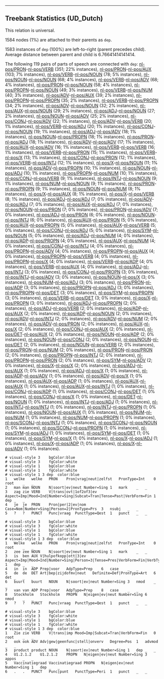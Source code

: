 

--------------------------------------------------------------------------------

## Treebank Statistics (UD_Dutch)

This relation is universal.

1584 nodes (1%) are attached to their parents as `dep`.

1583 instances of `dep` (100%) are left-to-right (parent precedes child).
Average distance between parent and child is 6.76641414141414.

The following 119 pairs of parts of speech are connected with `dep`: [nl-pos/PRON]()-[nl-pos/VERB]() (351; 22% instances), [nl-pos/PRON]()-[nl-pos/AUX]() (103; 7% instances), [nl-pos/VERB]()-[nl-pos/NOUN]() (78; 5% instances), [nl-pos/NOUN]()-[nl-pos/NOUN]() (68; 4% instances), [nl-pos/VERB]()-[nl-pos/ADV]() (68; 4% instances), [nl-pos/PRON]()-[nl-pos/NOUN]() (58; 4% instances), [nl-pos/PROPN]()-[nl-pos/NOUN]() (49; 3% instances), [nl-pos/VERB]()-[nl-pos/NUM]() (40; 3% instances), [nl-pos/ADV]()-[nl-pos/AUX]() (39; 2% instances), [nl-pos/PROPN]()-[nl-pos/PROPN]() (35; 2% instances), [nl-pos/VERB]()-[nl-pos/PROPN]() (34; 2% instances), [nl-pos/ADV]()-[nl-pos/NOUN]() (32; 2% instances), [nl-pos/AUX]()-[nl-pos/NOUN]() (29; 2% instances), [nl-pos/ADJ]()-[nl-pos/NOUN]() (27; 2% instances), [nl-pos/NOUN]()-[nl-pos/ADV]() (25; 2% instances), [nl-pos/CONJ]()-[nl-pos/ADV]() (22; 1% instances), [nl-pos/ADV]()-[nl-pos/VERB]() (20; 1% instances), [nl-pos/VERB]()-[nl-pos/ADJ]() (20; 1% instances), [nl-pos/CONJ]()-[nl-pos/NOUN]() (19; 1% instances), [nl-pos/ADJ]()-[nl-pos/ADV]() (18; 1% instances), [nl-pos/NOUN]()-[nl-pos/PROPN]() (18; 1% instances), [nl-pos/PRON]()-[nl-pos/ADJ]() (18; 1% instances), [nl-pos/ADV]()-[nl-pos/ADV]() (17; 1% instances), [nl-pos/AUX]()-[nl-pos/ADV]() (16; 1% instances), [nl-pos/VERB]()-[nl-pos/VERB]() (16; 1% instances), [nl-pos/VERB]()-[nl-pos/PRON]() (15; 1% instances), [nl-pos/VERB]()-[nl-pos/X]() (13; 1% instances), [nl-pos/CONJ]()-[nl-pos/PRON]() (12; 1% instances), [nl-pos/VERB]()-[nl-pos/INTJ]() (12; 1% instances), [nl-pos/X]()-[nl-pos/NOUN]() (11; 1% instances), [nl-pos/ADV]()-[nl-pos/PROPN]() (10; 1% instances), [nl-pos/NOUN]()-[nl-pos/ADJ]() (10; 1% instances), [nl-pos/PROPN]()-[nl-pos/NUM]() (10; 1% instances), [nl-pos/CONJ]()-[nl-pos/VERB]() (9; 1% instances), [nl-pos/INTJ]()-[nl-pos/NOUN]() (9; 1% instances), [nl-pos/NUM]()-[nl-pos/NOUN]() (9; 1% instances), [nl-pos/PRON]()-[nl-pos/PROPN]() (9; 1% instances), [nl-pos/NOUN]()-[nl-pos/NUM]() (8; 1% instances), [nl-pos/X]()-[nl-pos/AUX]() (8; 1% instances), [nl-pos/X]()-[nl-pos/VERB]() (8; 1% instances), [nl-pos/ADJ]()-[nl-pos/ADJ]() (7; 0% instances), [nl-pos/ADV]()-[nl-pos/ADJ]() (7; 0% instances), [nl-pos/AUX]()-[nl-pos/ADJ]() (7; 0% instances), [nl-pos/NOUN]()-[nl-pos/PRON]() (7; 0% instances), [nl-pos/PRON]()-[nl-pos/ADV]() (7; 0% instances), [nl-pos/ADJ]()-[nl-pos/PRON]() (6; 0% instances), [nl-pos/NOUN]()-[nl-pos/INTJ]() (6; 0% instances), [nl-pos/AUX]()-[nl-pos/PRON]() (5; 0% instances), [nl-pos/AUX]()-[nl-pos/PROPN]() (5; 0% instances), [nl-pos/AUX]()-[nl-pos/VERB]() (5; 0% instances), [nl-pos/CONJ]()-[nl-pos/ADJ]() (5; 0% instances), [nl-pos/SYM]()-[nl-pos/NOUN]() (5; 0% instances), [nl-pos/ADJ]()-[nl-pos/NUM]() (4; 0% instances), [nl-pos/ADP]()-[nl-pos/PROPN]() (4; 0% instances), [nl-pos/AUX]()-[nl-pos/NUM]() (4; 0% instances), [nl-pos/CONJ]()-[nl-pos/INTJ]() (4; 0% instances), [nl-pos/PROPN]()-[nl-pos/ADV]() (4; 0% instances), [nl-pos/PROPN]()-[nl-pos/AUX]() (4; 0% instances), [nl-pos/PROPN]()-[nl-pos/VERB]() (4; 0% instances), [nl-pos/PROPN]()-[nl-pos/X]() (4; 0% instances), [nl-pos/VERB]()-[nl-pos/ADP]() (4; 0% instances), [nl-pos/VERB]()-[nl-pos/AUX]() (4; 0% instances), [nl-pos/ADJ]()-[nl-pos/INTJ]() (3; 0% instances), [nl-pos/CONJ]()-[nl-pos/PROPN]() (3; 0% instances), [nl-pos/INTJ]()-[nl-pos/ADV]() (3; 0% instances), [nl-pos/NOUN]()-[nl-pos/X]() (3; 0% instances), [nl-pos/NUM]()-[nl-pos/ADJ]() (3; 0% instances), [nl-pos/PRON]()-[nl-pos/ADP]() (3; 0% instances), [nl-pos/PROPN]()-[nl-pos/ADJ]() (3; 0% instances), [nl-pos/PROPN]()-[nl-pos/DET]() (3; 0% instances), [nl-pos/SYM]()-[nl-pos/PROPN]() (3; 0% instances), [nl-pos/VERB]()-[nl-pos/DET]() (3; 0% instances), [nl-pos/X]()-[nl-pos/PROPN]() (3; 0% instances), [nl-pos/ADJ]()-[nl-pos/PROPN]() (2; 0% instances), [nl-pos/ADJ]()-[nl-pos/VERB]() (2; 0% instances), [nl-pos/ADP]()-[nl-pos/AUX]() (2; 0% instances), [nl-pos/ADP]()-[nl-pos/NOUN]() (2; 0% instances), [nl-pos/ADV]()-[nl-pos/INTJ]() (2; 0% instances), [nl-pos/ADV]()-[nl-pos/NUM]() (2; 0% instances), [nl-pos/ADV]()-[nl-pos/PRON]() (2; 0% instances), [nl-pos/AUX]()-[nl-pos/X]() (2; 0% instances), [nl-pos/CONJ]()-[nl-pos/AUX]() (2; 0% instances), [nl-pos/DET]()-[nl-pos/AUX]() (2; 0% instances), [nl-pos/NOUN]()-[nl-pos/ADP]() (2; 0% instances), [nl-pos/NOUN]()-[nl-pos/CONJ]() (2; 0% instances), [nl-pos/NOUN]()-[nl-pos/DET]() (2; 0% instances), [nl-pos/NOUN]()-[nl-pos/VERB]() (2; 0% instances), [nl-pos/PRON]()-[nl-pos/NUM]() (2; 0% instances), [nl-pos/PRON]()-[nl-pos/PRON]() (2; 0% instances), [nl-pos/PROPN]()-[nl-pos/INTJ]() (2; 0% instances), [nl-pos/PROPN]()-[nl-pos/PRON]() (2; 0% instances), [nl-pos/SYM]()-[nl-pos/ADV]() (2; 0% instances), [nl-pos/X]()-[nl-pos/X]() (2; 0% instances), [nl-pos/ADJ]()-[nl-pos/AUX]() (1; 0% instances), [nl-pos/ADJ]()-[nl-pos/X]() (1; 0% instances), [nl-pos/ADP]()-[nl-pos/ADV]() (1; 0% instances), [nl-pos/ADV]()-[nl-pos/X]() (1; 0% instances), [nl-pos/AUX]()-[nl-pos/ADP]() (1; 0% instances), [nl-pos/AUX]()-[nl-pos/AUX]() (1; 0% instances), [nl-pos/AUX]()-[nl-pos/INTJ]() (1; 0% instances), [nl-pos/CONJ]()-[nl-pos/ADP]() (1; 0% instances), [nl-pos/CONJ]()-[nl-pos/DET]() (1; 0% instances), [nl-pos/CONJ]()-[nl-pos/X]() (1; 0% instances), [nl-pos/DET]()-[nl-pos/NOUN]() (1; 0% instances), [nl-pos/INTJ]()-[nl-pos/ADJ]() (1; 0% instances), [nl-pos/INTJ]()-[nl-pos/INTJ]() (1; 0% instances), [nl-pos/INTJ]()-[nl-pos/PROPN]() (1; 0% instances), [nl-pos/NOUN]()-[nl-pos/AUX]() (1; 0% instances), [nl-pos/NUM]()-[nl-pos/NUM]() (1; 0% instances), [nl-pos/NUM]()-[nl-pos/PROPN]() (1; 0% instances), [nl-pos/SCONJ]()-[nl-pos/INTJ]() (1; 0% instances), [nl-pos/SCONJ]()-[nl-pos/NOUN]() (1; 0% instances), [nl-pos/SCONJ]()-[nl-pos/PROPN]() (1; 0% instances), [nl-pos/SYM]()-[nl-pos/ADJ]() (1; 0% instances), [nl-pos/SYM]()-[nl-pos/DET]() (1; 0% instances), [nl-pos/SYM]()-[nl-pos/X]() (1; 0% instances), [nl-pos/X]()-[nl-pos/ADJ]() (1; 0% instances), [nl-pos/X]()-[nl-pos/ADP]() (1; 0% instances), [nl-pos/X]()-[nl-pos/ADV]() (1; 0% instances).


~~~ conllu
# visual-style 3	bgColor:blue
# visual-style 3	fgColor:white
# visual-style 1	bgColor:blue
# visual-style 1	fgColor:white
# visual-style 1 3 dep	color:blue
1	welke	welke	PRON	Pron|vrag|neut|zelfst	PronType=Int	0	root	_	_
2	man	man	NOUN	N|soort|ev|neut	Number=Sing	1	mark	_	_
3	zag	zie	VERB	V|trans|ovt|1of2of3|ev	Aspect=Imp|Mood=Ind|Number=Sing|Subcat=Tran|Tense=Past|VerbForm=Fin	1	dep	_	_
4	je	je	PRON	Pron|per|2|ev|nom	Case=Nom|Number=Sing|Person=2|PronType=Prs	3	nsubj	_	_
5	?	?	PUNCT	Punc|vraag	PunctType=Qest	1	punct	_	_

~~~


~~~ conllu
# visual-style 3	bgColor:blue
# visual-style 3	fgColor:white
# visual-style 1	bgColor:blue
# visual-style 1	fgColor:white
# visual-style 1 3 dep	color:blue
1	Welke	welke	PRON	Pron|vrag|neut|zelfst	PronType=Int	0	root	_	_
2	zee	zee	NOUN	N|soort|ev|neut	Number=Sing	1	mark	_	_
3	is	ben	AUX	V|hulpofkopp|ott|3|ev	Aspect=Imp|Mood=Ind|Number=Sing|Person=3|Tense=Pres|VerbForm=Fin|VerbType=Aux,Cop	1	dep	_	_
4	in	in	ADP	Prep|voor	AdpType=Prep	6	case	_	_
5	de	de	DET	Art|bep|zijdofmv|neut	Definite=Def|PronType=Art	6	det	_	_
6	buurt	buurt	NOUN	N|soort|ev|neut	Number=Sing	3	nmod	_	_
7	van	van	ADP	Prep|voor	AdpType=Prep	8	case	_	_
8	Stockholm	Stockholm	PROPN	N|eigen|ev|neut	Number=Sing	6	nmod	_	_
9	?	?	PUNCT	Punc|vraag	PunctType=Qest	1	punct	_	_

~~~


~~~ conllu
# visual-style 3	bgColor:blue
# visual-style 3	fgColor:white
# visual-style 1	bgColor:blue
# visual-style 1	fgColor:white
# visual-style 1 3 dep	color:blue
1	Zie	zie	VERB	V|trans|imp	Mood=Imp|Subcat=Tran|VerbForm=Fin	0	root	_	_
2	ook	ook	ADV	Adv|gew|geenfunc|stell|onverv	Degree=Pos	1	advmod	_	_
3	product	product	NOUN	N|soort|ev|neut	Number=Sing	1	dep	_	_
4	U1.2.1.2	U1.2.1.2	PROPN	N|eigen|ev|neut	Number=Sing	3	appos	_	_
5	Vaccinatiegraad	Vaccinatiegraad	PROPN	N|eigen|ev|neut	Number=Sing	1	dep	_	_
6	.	.	PUNCT	Punc|punt	PunctType=Peri	1	punct	_	_

~~~



